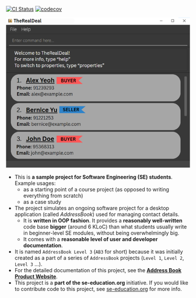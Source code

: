 [![CI Status](https://github.com/ay2526s1-cs2103t-t08-1/tp/workflows/Java%20CI/badge.svg)](https://github.com/ay2526s1-cs2103t-t08-1/tp/actions)
[![codecov](https://codecov.io/gh/AY2526S1-CS2103T-T08-1/tp/graph/badge.svg?token=P8NG3WUOIJ)](https://codecov.io/gh/AY2526S1-CS2103T-T08-1/tp)

![Ui](docs/images/Ui.png)

* This is **a sample project for Software Engineering (SE) students**.<br>
  Example usages:
  * as a starting point of a course project (as opposed to writing everything from scratch)
  * as a case study
* The project simulates an ongoing software project for a desktop application (called _AddressBook_) used for managing contact details.
  * It is **written in OOP fashion**. It provides a **reasonably well-written** code base **bigger** (around 6 KLoC) than what students usually write in beginner-level SE modules, without being overwhelmingly big.
  * It comes with a **reasonable level of user and developer documentation**.
* It is named `AddressBook Level 3` (`AB3` for short) because it was initially created as a part of a series of `AddressBook` projects (`Level 1`, `Level 2`, `Level 3` ...).
* For the detailed documentation of this project, see the **[Address Book Product Website](https://se-education.org/addressbook-level3)**.
* This project is a **part of the se-education.org** initiative. If you would like to contribute code to this project, see [se-education.org](https://se-education.org/#contributing-to-se-edu) for more info.
